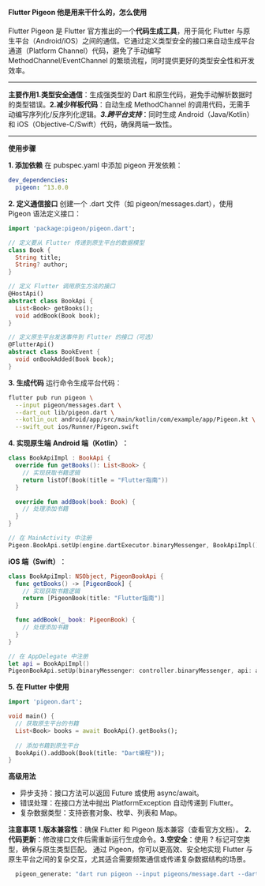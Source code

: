 #### Flutter Pigeon 他是用来干什么的，怎么使用




Flutter Pigeon 是 Flutter 官方推出的一个 ​**​代码生成工具**​​，用于简化 Flutter 与原生平台（Android/iOS）之间的通信。它通过定义类型安全的接口来自动生成平台通道（Platform Channel）代码，避免了手动编写 MethodChannel/EventChannel 的繁琐流程，同时提供更好的类型安全性和开发效率。
___
**主要作用​​**
**​1.​类型安全通信​**​：生成强类型的 Dart 和原生代码，避免手动解析数据时的类型错误。
**​2.​减少样板代码**​​：自动生成 MethodChannel 的调用代码，无需手动编写序列化/反序列化逻辑。
***​3.​跨平台支持***​​：同时生成 Android（Java/Kotlin）和 iOS（Objective-C/Swift）代码，确保两端一致性。
___

**​​使用步骤​​**

**1. 添加依赖**
在 pubspec.yaml 中添加 pigeon 开发依赖：
```yaml
dev_dependencies:
  pigeon: ^13.0.0
```
**2. 定义通信接口**
创建一个 .dart 文件（如 pigeon/messages.dart），使用 Pigeon 语法定义接口：

```dart
import 'package:pigeon/pigeon.dart';

// 定义要从 Flutter 传递到原生平台的数据模型
class Book {
  String title;
  String? author;
}

// 定义 Flutter 调用原生方法的接口
@HostApi()
abstract class BookApi {
  List<Book> getBooks();
  void addBook(Book book);
}

// 定义原生平台发送事件到 Flutter 的接口（可选）
@FlutterApi()
abstract class BookEvent {
  void onBookAdded(Book book);
}
```

**3. 生成代码**
运行命令生成平台代码：

```bash
flutter pub run pigeon \
  --input pigeon/messages.dart \
  --dart_out lib/pigeon.dart \
  --kotlin_out android/app/src/main/kotlin/com/example/app/Pigeon.kt \
  --swift_out ios/Runner/Pigeon.swift
```

**4. 实现原生端**
****Android 端（Kotlin）​​：****
```kotlin
class BookApiImpl : BookApi {
  override fun getBooks(): List<Book> {
    // 实现获取书籍逻辑
    return listOf(Book(title = "Flutter指南"))
  }

  override fun addBook(book: Book) {
    // 处理添加书籍
  }
}

// 在 MainActivity 中注册
Pigeon.BookApi.setUp(engine.dartExecutor.binaryMessenger, BookApiImpl())
```
**iOS 端（Swift）**​​：

```swift
class BookApiImpl: NSObject, PigeonBookApi {
  func getBooks() -> [PigeonBook] {
    // 实现获取书籍逻辑
    return [PigeonBook(title: "Flutter指南")]
  }

  func addBook(_ book: PigeonBook) {
    // 处理添加书籍
  }
}

// 在 AppDelegate 中注册
let api = BookApiImpl()
PigeonBookApi.setUp(binaryMessenger: controller.binaryMessenger, api: api)
```


**5. 在 Flutter 中使用**
```dart
import 'pigeon.dart';

void main() {
  // 获取原生平台的书籍
  List<Book> books = await BookApi().getBooks();
  
  // 添加书籍到原生平台
  BookApi().addBook(Book(title: "Dart编程"));
}
```
**高级用法​​**

* ​异步支持​​：接口方法可以返回 Future 或使用 async/await。
* ​错误处理​​：在接口方法中抛出 PlatformException 自动传递到 Flutter。
* ​复杂数据类型​​：支持嵌套对象、枚举、列表和 Map。


**注意事项​​**
**​1.​版本兼容性**​​：确保 Flutter 和 Pigeon 版本兼容（查看官方文档）。
**2.​​代码更新**​​：修改接口文件后需重新运行生成命令。
**​3.​空安全​**​：使用 ? 标记可空类型，确保与原生类型匹配。
通过 Pigeon，你可以更高效、安全地实现 Flutter 与原生平台之间的复杂交互，尤其适合需要频繁通信或传递复杂数据结构的场景。

```bash
  pigeon_generate: "dart run pigeon --input pigeons/message.dart --dart_out lib/pigeons/message.dart --objc_header_out ios/Runner/PigeonApi.h --objc_source_out ios/Runner/PigeonApi.mm --kotlin_out android/app/src/main/kotlin/com/example/myflutterproject/PigeonApi.kt --kotlin_package com.example.myflutterproject"
```
